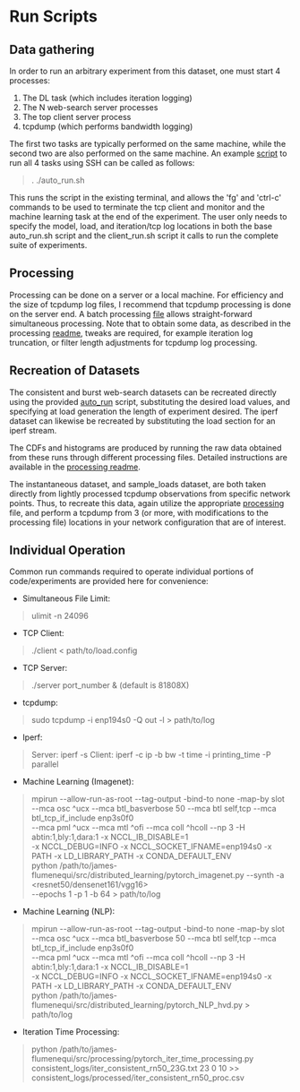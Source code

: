# Run Scripts

## Data gathering

In order to run an arbitrary experiment from this dataset, one must start 4 processes:

1. The DL task (which includes iteration logging)
2. The N web-search server processes
3. The top client server process
4. tcpdump (which performs bandwidth logging)

The first two tasks are typically performed on the same machine, while the second two are also performed on the same machine. An example [script](auto_run.sh) to run all 4 tasks using SSH can be called as follows:

>. ./auto_run.sh

This runs the script in the existing terminal, and allows the 'fg' and 'ctrl-c' commands to be used to terminate the tcp client and monitor and the machine learning task at the end of the experiment. The user only needs to specify the model, load, and iteration/tcp log locations in both the base auto_run.sh script and the client_run.sh script it calls to run the complete suite of experiments.

## Processing

Processing can be done on a server or a local machine. For efficiency and the size of tcpdump log files, I recommend that tcpdump processing is done on the server end. A batch processing [file](batch_processing.sh) allows straight-forward simultaneous processing. Note that to obtain some data, as described in the processing [readme](/src/processing/readme.md), tweaks are required, for example iteration log truncation, or filter length adjustments for tcpdump log processing.

## Recreation of Datasets

The consistent and burst web-search datasets can be recreated directly using the provided [auto_run](auto_run.sh) script, substituting the desired load values, and specifying at load generation the length of experiment desired. The iperf dataset can likewise be recreated by substituting the load section for an iperf stream. 

The CDFs and histograms are produced by running the raw data obtained from these runs through different processing files. Detailed instructions are available in the [processing readme](/src/processing/readme.md).

The instantaneous dataset, and sample_loads dataset, are both taken directly from lightly processed tcpdump observations from specific network points. Thus, to recreate this data, again utilize the appropriate [processing](/src/processing/sync_instant_tcpdump_processing.py) file, and perform a tcpdump from 3 (or more, with modifications to the processing file) locations in your network configuration that are of interest.

## Individual Operation

Common run commands required to operate individual portions of code/experiments are provided here for convenience:

- Simultaneous File Limit: 
>ulimit -n 24096
- TCP Client: 
>./client < path/to/load.config
- TCP Server: 
>./server port_number & (default is 81808X)
- tcpdump: 
>sudo tcpdump -i enp194s0 -Q out -l > path/to/log
- Iperf: 
>Server: iperf -s
>Client: iperf -c ip -b bw -t time -i printing_time -P parallel
- Machine Learning (Imagenet): 
>mpirun --allow-run-as-root --tag-output -bind-to none -map-by slot \
>--mca osc ^ucx --mca btl_basverbose 50 --mca btl self,tcp --mca btl_tcp_if_include enp3s0f0 \
>--mca pml ^ucx --mca mtl ^ofi --mca coll ^hcoll --np 3 -H abtin:1,bly:1,dara:1 -x NCCL_IB_DISABLE=1 \
>-x NCCL_DEBUG=INFO -x NCCL_SOCKET_IFNAME=enp194s0 -x PATH -x LD_LIBRARY_PATH -x CONDA_DEFAULT_ENV \
>python /path/to/james-flumenequi/src/distributed_learning/pytorch_imagenet.py --synth -a <resnet50/densenet161/vgg16> \
>--epochs 1 -p 1 -b 64 > path/to/log
- Machine Learning (NLP): 
>mpirun --allow-run-as-root --tag-output -bind-to none -map-by slot \
>--mca osc ^ucx --mca btl_basverbose 50 --mca btl self,tcp --mca btl_tcp_if_include enp3s0f0 \
>--mca pml ^ucx --mca mtl ^ofi --mca coll ^hcoll --np 3 -H abtin:1,bly:1,dara:1 -x NCCL_IB_DISABLE=1 \
>-x NCCL_DEBUG=INFO -x NCCL_SOCKET_IFNAME=enp194s0 -x PATH -x LD_LIBRARY_PATH -x CONDA_DEFAULT_ENV \
>python /path/to/james-flumenequi/src/distributed_learning/pytorch_NLP_hvd.py  > path/to/log
- Iteration Time Processing: 
>python /path/to/james-flumenequi/src/processing/pytorch_iter_time_processing.py consistent_logs/iter_consistent_rn50_23G.txt 23 0 10 >> consistent_logs/processed/iter_consistent_rn50_proc.csv
